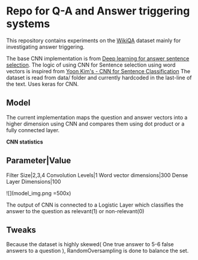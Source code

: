 # Repo for Q-A and Answer triggering systems
This repository contains experiments on the [WikiQA](https://www.microsoft.com/en-us/research/publication/wikiqa-a-challenge-dataset-for-open-domain-question-answering/) dataset
mainly for investigating answer triggering.

The base CNN implementation is from [Deep learning for answer sentence selection](https://arxiv.org/pdf/1412.1632.pdf).
The logic of using CNN for Sentence selection using word vectors is inspired
from [Yoon Kim's - CNN for Sentence Classification](http://www.aclweb.org/anthology/D14-1181)
The dataset is read from data/ folder and currently hardcoded in the last-line of the text.
Uses keras for CNN.

## Model

The current implementation maps the question and answer vectors into a higher
dimension using CNN and compares them using dot product or a fully connected
layer.

**CNN statistics**

Parameter|Value
----------------
Filter Size|2,3,4
Convolution Levels|1
Word vector dimensions|300
Dense Layer Dimensions|100

![](model_img.png =500x)

The output of CNN is connected to a Logistic Layer which classifies the answer
to the question as relevant(1) or non-relevant(0)

## Tweaks

Because the dataset is highly skewed( One true answer to 5-6 false answers to a
question ), RandomOversampling is done to balance the set.
